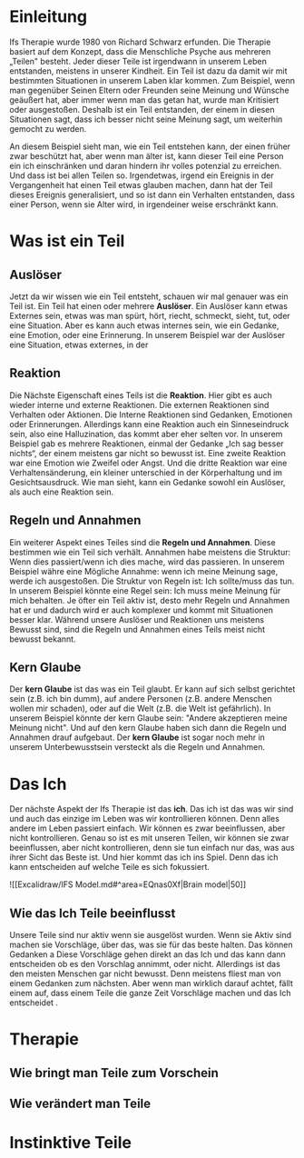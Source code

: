 # Einleitung
Ifs Therapie wurde 1980 von Richard Schwarz erfunden. Die Therapie basiert auf dem Konzept, dass die Menschliche Psyche aus mehreren „Teilen" besteht. Jeder dieser Teile ist irgendwann in unserem Leben entstanden, meistens in unserer Kindheit. Ein Teil ist dazu da damit wir mit bestimmten Situationen in unserem Laben klar kommen. Zum Beispiel, wenn man gegenüber Seinen Eltern oder Freunden seine Meinung und Wünsche geäußert hat, aber immer wenn man das getan hat, wurde man Kritisiert oder ausgestoßen. Deshalb ist ein Teil entstanden, der einem in diesen Situationen sagt, dass ich besser nicht seine Meinung sagt, um weiterhin gemocht zu werden.

An diesem Beispiel sieht man, wie ein Teil entstehen kann, der einen früher zwar beschützt hat, aber wenn man älter ist, kann dieser Teil eine Person ein ich einschränken und daran hindern ihr volles potenzial zu erreichen.
Und dass ist bei allen Teilen so. Irgendetwas, irgend ein Ereignis in der Vergangenheit hat einen Teil etwas glauben machen, dann hat der Teil dieses Ereignis generalisiert, und so ist dann ein Verhalten entstanden, dass einer Person, wenn sie Alter wird, in irgendeiner weise erschränkt kann.
# Was ist ein Teil

## Auslöser
Jetzt da wir wissen wie ein Teil entsteht, schauen wir mal genauer was ein Teil ist. Ein Teil hat einen oder mehrere **Auslöser**. Ein Auslöser kann etwas Externes sein, etwas was man spürt, hört, riecht, schmeckt, sieht, tut, oder eine Situation. Aber es kann auch etwas internes sein, wie ein Gedanke, eine Emotion, oder eine Erinnerung. In unserem Beispiel war der Auslöser eine Situation, etwas externes, in der
## Reaktion
Die Nächste Eigenschaft eines Teils ist die **Reaktion**. Hier gibt es auch wieder interne und externe Reaktionen. Die externen Reaktionen sind Verhalten oder Aktionen. Die Interne Reaktionen sind Gedanken, Emotionen oder Erinnerungen. Allerdings kann eine Reaktion auch ein Sinneseindruck sein, also eine Halluzination, das kommt aber eher selten vor. In unserem Beispiel gab es mehrere Reaktionen, einmal der Gedanke „Ich sag besser nichts“, der einem meistens gar nicht so bewusst ist. Eine zweite Reaktion war eine Emotion wie Zweifel oder Angst. Und die dritte Reaktion war eine Verhaltensänderung, ein kleiner unterschied in der Körperhaltung und im Gesichtsausdruck. Wie man sieht, kann ein Gedanke sowohl ein Auslöser, als auch eine Reaktion sein.
## Regeln und Annahmen
Ein weiterer Aspekt eines Teiles sind die **Regeln und Annahmen**. Diese bestimmen wie ein Teil sich verhält. Annahmen habe meistens die Struktur: Wenn dies passiert/wenn ich dies mache, wird das passieren. In unserem Beispiel währe eine Mögliche Annahme: wenn ich meine Meinung sage, werde ich ausgestoßen. 
Die Struktur von Regeln ist: Ich sollte/muss das tun. In unserem Beispiel könnte eine Regel sein: Ich muss meine Meinung für mich behalten.
Je öfter ein Teil aktiv ist, desto mehr Regeln und Annahmen hat er und dadurch wird er auch komplexer und kommt mit Situationen besser klar. Während unsere Auslöser und Reaktionen uns meistens Bewusst sind, sind die Regeln und Annahmen eines Teils meist nicht bewusst bekannt. 
## Kern Glaube
Der **kern Glaube** ist das was ein Teil glaubt. Er kann auf sich selbst gerichtet sein (z.B. ich bin dumm), auf andere Personen (z.B. andere Menschen wollen mir schaden), oder auf die Welt (z.B. die Welt ist gefährlich). In unserem Beispiel könnte der kern Glaube sein: "Andere akzeptieren meine Meinung nicht". Und auf den kern Glaube haben sich dann die Regeln und Annahmen drauf aufgebaut. Der **kern Glaube** ist sogar noch mehr in unserem Unterbewusstsein versteckt als die Regeln und Annahmen.
# Das Ich
Der nächste Aspekt der Ifs Therapie ist das **ich**. Das ich ist das was wir sind und auch das einzige im Leben was wir kontrollieren können. Denn alles andere im Leben passiert einfach. Wir können es zwar beeinflussen, aber nicht kontrollieren. Genau so ist es mit unseren Teilen, wir können sie zwar beeinflussen, aber nicht kontrollieren, denn sie tun einfach nur das, was aus ihrer Sicht das Beste ist. 
Und hier kommt das ich ins Spiel. Denn das ich kann entscheiden auf welche Teile es sich fokussiert. 

![[Excalidraw/IFS Model.md#^area=EQnas0Xf|Brain model|50]]
## Wie das Ich Teile beeinflusst
Unsere Teile sind nur aktiv wenn sie ausgelöst wurden. Wenn sie Aktiv sind machen sie Vorschläge, über das, was sie für das beste halten. Das können Gedanken a Diese Vorschläge gehen direkt an das Ich und das kann dann entscheiden ob es den Vorschlag annimmt, oder nicht. Allerdings ist das den meisten Menschen gar nicht bewusst. Denn meistens fliest man von einem Gedanken zum nächsten. Aber wenn man wirklich darauf achtet, fällt einem auf, dass einem Teile die ganze Zeit Vorschläge machen und das Ich entscheidet . 
# Therapie
## Wie bringt man Teile zum Vorschein
## Wie verändert man Teile

# Instinktive Teile